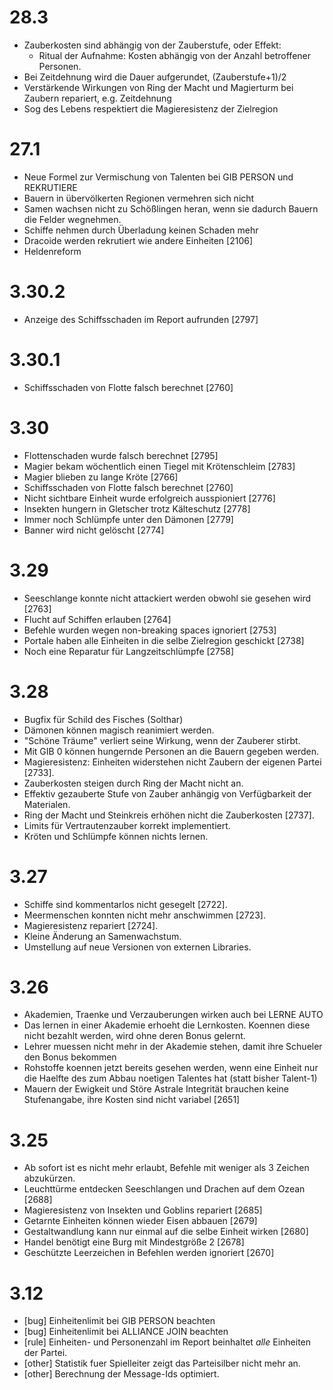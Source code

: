 # 28.3

  - Zauberkosten sind abhängig von der Zauberstufe, oder Effekt:
	- Ritual der Aufnahme: Kosten abhängig von der Anzahl betroffener Personen.
  - Bei Zeitdehnung wird die Dauer aufgerundet, (Zauberstufe+1)/2
  - Verstärkende Wirkungen von Ring der Macht und Magierturm bei Zaubern repariert, e.g. Zeitdehnung
  - Sog des Lebens respektiert die Magieresistenz der Zielregion

# 27.1

  - Neue Formel zur Vermischung von Talenten bei GIB PERSON und REKRUTIERE
  - Bauern in übervölkerten Regionen vermehren sich nicht
  - Samen wachsen nicht zu Schößlingen heran, wenn sie dadurch Bauern die Felder wegnehmen.
  - Schiffe nehmen durch Überladung keinen Schaden mehr
  - Dracoide werden rekrutiert wie andere Einheiten [2106]
  - Heldenreform

# 3.30.2
  - Anzeige des Schiffsschaden im Report aufrunden [2797]

# 3.30.1
  - Schiffsschaden von Flotte falsch berechnet [2760]

# 3.30
  - Flottenschaden wurde falsch berechnet [2795]
  - Magier bekam wöchentlich einen Tiegel mit Krötenschleim [2783]
  - Magier blieben zu lange Kröte [2766]
  - Schiffsschaden von Flotte falsch berechnet [2760]
  - Nicht sichtbare Einheit wurde erfolgreich ausspioniert [2776]
  - Insekten hungern in Gletscher trotz Kälteschutz [2778]
  - Immer noch Schlümpfe unter den Dämonen [2779]
  - Banner wird nicht gelöscht [2774]

# 3.29

  - Seeschlange konnte nicht attackiert werden obwohl sie gesehen wird [2763]
  - Flucht auf Schiffen erlauben [2764]
  - Befehle wurden wegen non-breaking spaces ignoriert [2753]
  - Portale haben alle Einheiten in die selbe Zielregion geschickt [2738]
  - Noch eine Reparatur für Langzeitschlümpfe [2758]
 
# 3.28

  - Bugfix für Schild des Fisches (Solthar)
  - Dämonen können magisch reanimiert werden.
  - "Schöne Träume" verliert seine Wirkung, wenn der Zauberer stirbt.
  - Mit GIB 0 können hungernde Personen an die Bauern gegeben werden.
  - Magieresistenz: Einheiten widerstehen nicht Zaubern der eigenen Partei [2733].
  - Zauberkosten steigen durch Ring der Macht nicht an.
  - Effektiv gezauberte Stufe von Zauber anhängig von Verfügbarkeit der Materialen.
  - Ring der Macht und Steinkreis erhöhen nicht die Zauberkosten [2737].
  - Limits für Vertrautenzauber korrekt implementiert.
  - Kröten und Schlümpfe können nichts lernen.

# 3.27

  - Schiffe sind kommentarlos nicht gesegelt [2722].
  - Meermenschen konnten nicht mehr anschwimmen [2723].
  - Magieresistenz repariert [2724].
  - Kleine Änderung an Samenwachstum.
  - Umstellung auf neue Versionen von externen Libraries.

# 3.26

  - Akademien, Traenke und Verzauberungen wirken auch bei LERNE AUTO
  - Das lernen in einer Akademie erhoeht die Lernkosten. Koennen diese
  nicht bezahlt werden, wird ohne deren Bonus gelernt.
  - Lehrer muessen nicht mehr in der Akademie stehen, damit ihre Schueler
  den Bonus bekommen
  - Rohstoffe koennen jetzt bereits gesehen werden, wenn eine Einheit nur
  die Haelfte des zum Abbau noetigen Talentes hat (statt bisher
  Talent-1)
  - Mauern der Ewigkeit und Störe Astrale Integrität brauchen keine
  Stufenangabe, ihre Kosten sind nicht variabel [2651]

# 3.25

  - Ab sofort ist es nicht mehr erlaubt, Befehle mit weniger als 3 
  Zeichen abzukürzen.
  - Leuchttürme entdecken Seeschlangen und Drachen auf dem Ozean [2688]
  - Magieresistenz von Insekten und Goblins repariert [2685]
  - Getarnte Einheiten können wieder Eisen abbauen [2679]
  - Gestaltwandlung kann nur einmal auf die selbe Einheit wirken [2680] 
  - Handel benötigt eine Burg mit Mindestgröße 2 [2678]
  - Geschützte Leerzeichen in Befehlen werden ignoriert [2670]

# 3.12

- [bug] Einheitenlimit bei GIB PERSON beachten
- [bug] Einheitenlimit bei ALLIANCE JOIN beachten
- [rule] Einheiten- und Personenzahl im Report beinhaltet *alle* Einheiten der Partei.
- [other] Statistik fuer Spielleiter zeigt das Parteisilber nicht mehr an.
- [other] Berechnung der Message-Ids optimiert.


